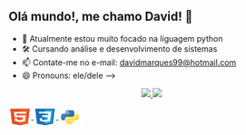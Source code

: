 ## Olá mundo!, me  chamo David! 👋

- 🔭 Atualmente estou muito focado na liguagem python
- 🛠 Cursando análise e desenvolvimento de sistemas
- 📫 Contate-me no e-mail: davidmarques99@hotmail.com
- 😄 Pronouns: ele/dele
-->
<div align="center">
  <a href="https://github.com/davidmarquescoder">
  <img height="130em" src="https://github-readme-stats.vercel.app/api?username=davidmarquescoder&show_icons=true&theme=dark&include_all_commits=true&count_private=true"/>
  <img height="130em" src="https://github-readme-stats.vercel.app/api/top-langs/?username=davidmarquescoder&layout=compact&langs_count=7&theme=dark"/>
</div>
<div style="display: inline_block"><br>
  <img align="center" alt="Rafa-HTML" height="30" width="40" src="https://raw.githubusercontent.com/devicons/devicon/master/icons/html5/html5-original.svg">
  <img align="center" alt="Rafa-CSS" height="30" width="40" src="https://raw.githubusercontent.com/devicons/devicon/master/icons/css3/css3-original.svg">
  <img align="center" alt="Rafa-Python" height="30" width="40" src="https://raw.githubusercontent.com/devicons/devicon/master/icons/python/python-original.svg">
</div>

